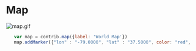 # Map

![map.gif](https://github.com/yaronn/blessed-contrib/raw/master/docs/images/map.gif)

`````javascript
   var map = contrib.map({label: 'World Map'})
   map.addMarker({"lon" : "-79.0000", "lat" : "37.5000", color: "red", char: "X" })
`````
